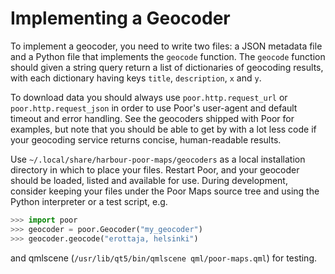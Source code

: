 Implementing a Geocoder
=======================

To implement a geocoder, you need to write two files: a JSON metadata
file and a Python file that implements the `geocode` function. The
`geocode` function should given a string query return a list of
dictionaries of geocoding results, with each dictionary having keys
`title`, `description`, `x` and `y`.

To download data you should always use `poor.http.request_url` or
`poor.http.request_json` in order to use Poor's user-agent and default
timeout and error handling. See the geocoders shipped with Poor for
examples, but note that you should be able to get by with a lot less
code if your geocoding service returns concise, human-readable results.

Use `~/.local/share/harbour-poor-maps/geocoders` as a local installation
directory in which to place your files. Restart Poor, and your geocoder
should be loaded, listed and available for use. During development,
consider keeping your files under the Poor Maps source tree and using
the Python interpreter or a test script, e.g.

```python
>>> import poor
>>> geocoder = poor.Geocoder("my_geocoder")
>>> geocoder.geocode("erottaja, helsinki")
```

and qmlscene (`/usr/lib/qt5/bin/qmlscene qml/poor-maps.qml`) for
testing.
